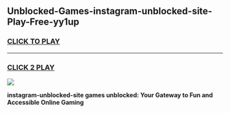 
## Unblocked-Games-instagram-unblocked-site-Play-Free-yy1up
<h3>
<a href="https://premium76.site?title=instagram-unblocked-site&ref=23A">CLICK TO PLAY</a></h3>
<hr>

<h3>
<a href="https://premium76.site?title=instagram-unblocked-site&ref=23A">CLICK 2 PLAY</a>
  
</h3>

<a href="https://premium76.site?title=instagram-unblocked-site&ref=23A"><img src="https://clearcache.store/games.png"></a>


**instagram-unblocked-site games unblocked: Your Gateway to Fun and Accessible Online Gaming**
